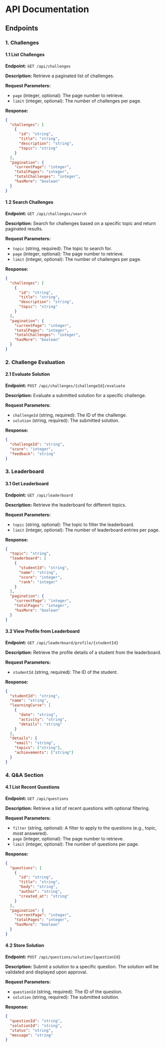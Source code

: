 # API Documentation

## Endpoints

### 1. Challenges

#### 1.1 List Challenges
**Endpoint:** `GET /api/challenges`

**Description:** Retrieve a paginated list of challenges.

**Request Parameters:**
- `page` (integer, optional): The page number to retrieve.
- `limit` (integer, optional): The number of challenges per page.

**Response:**
```json
{
  "challenges": [
    {
      "id": "string",
      "title": "string",
      "description": "string",
      "topic": "string"
    }
  ],
  "pagination": {
    "currentPage": "integer",
    "totalPages": "integer",
    "totalChallenges": "integer",
    "hasMore": "boolean"
  }
}
```

#### 1.2 Search Challenges
**Endpoint:** `GET /api/challenges/search`

**Description:** Search for challenges based on a specific topic and return paginated results.

**Request Parameters:**
- `topic` (string, required): The topic to search for.
- `page` (integer, optional): The page number to retrieve.
- `limit` (integer, optional): The number of challenges per page.

**Response:**
```json
{
  "challenges": [
    {
      "id": "string",
      "title": "string",
      "description": "string",
      "topic": "string"
    }
  ],
  "pagination": {
    "currentPage": "integer",
    "totalPages": "integer",
    "totalChallenges": "integer",
    "hasMore": "boolean"
  }
}
```

### 2. Challenge Evaluation

#### 2.1 Evaluate Solution
**Endpoint:** `POST /api/challenges/{challengeId}/evaluate`

**Description:** Evaluate a submitted solution for a specific challenge.

**Request Parameters:**
- `challengeId` (string, required): The ID of the challenge.
- `solution` (string, required): The submitted solution.

**Response:**
```json
{
  "challengeId": "string",
  "score": "integer",
  "feedback": "string"
}
```

### 3. Leaderboard

#### 3.1 Get Leaderboard
**Endpoint:** `GET /api/leaderboard`

**Description:** Retrieve the leaderboard for different topics.

**Request Parameters:**
- `topic` (string, optional): The topic to filter the leaderboard.
- `limit` (integer, optional): The number of leaderboard entries per page.

**Response:**
```json
{
  "topic": "string",
  "leaderboard": [
    {
      "studentId": "string",
      "name": "string",
      "score": "integer",
      "rank": "integer"
    }
  ],
  "pagination": {
    "currentPage": "integer",
    "totalPages": "integer",
    "hasMore": "boolean"
  }
}
```

#### 3.2 View Profile from Leaderboard
**Endpoint:** `GET /api/leaderboard/profile/{studentId}`

**Description:** Retrieve the profile details of a student from the leaderboard.

**Request Parameters:**
- `studentId` (string, required): The ID of the student.

**Response:**
```json
{
  "studentId": "string",
  "name": "string",
  "learningCurve": [
    {
      "date": "string",
      "activity": "string",
      "details": "string"
    }
  ],
  "details": {
    "email": "string",
    "topics": ["string"],
    "achievements": ["string"]
  }
}
```

### 4. Q&A Section

#### 4.1 List Recent Questions
**Endpoint:** `GET /api/questions`

**Description:** Retrieve a list of recent questions with optional filtering.

**Request Parameters:**
- `filter` (string, optional): A filter to apply to the questions (e.g., topic, most answered).
- `page` (integer, optional): The page number to retrieve.
- `limit` (integer, optional): The number of questions per page.

**Response:**
```json
{
  "questions": [
    {
      "id": "string",
      "title": "string",
      "body": "string",
      "author": "string",
      "created_at": "string"
    }
  ],
  "pagination": {
    "currentPage": "integer",
    "totalPages": "integer",
    "hasMore": "boolean"
  }
}
```

#### 4.2 Store Solution
**Endpoint:** `POST /api/questions/solution/{questionId}`

**Description:** Submit a solution to a specific question. The solution will be validated and displayed upon approval.

**Request Parameters:**
- `questionId` (string, required): The ID of the question.
- `solution` (string, required): The submitted solution.

**Response:**
```json
{
  "questionId": "string",
  "solutionId": "string",
  "status": "string",
  "message": "string"
}
```
